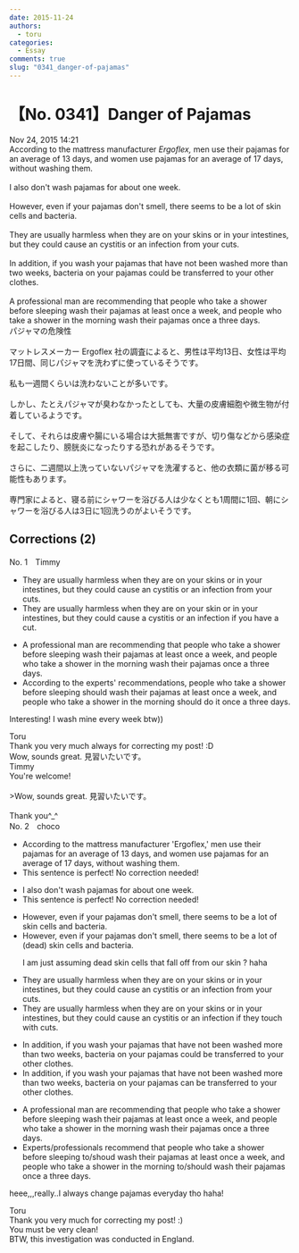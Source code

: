 ```yaml
---
date: 2015-11-24
authors:
  - toru
categories:
  - Essay
comments: true
slug: "0341_danger-of-pajamas"
---
```


# 【No. 0341】Danger of Pajamas
<div class="date">Nov 24, 2015 14:21</div>
<div id="post"><div id="body_show_ori">
According to the mattress manufacturer <em>Ergoflex,</em> men use their pajamas for an average of 13 days, and women use pajamas for an average of 17 days, without washing them.<br/><br/>I also don't wash pajamas for about one week.<br/><br/>However, even if your pajamas don't smell, there seems to be a lot of skin cells and bacteria.<br/><br/>They are usually harmless when they are on your skins or in your intestines, but they could cause an cystitis or an infection from your cuts.<br/><br/>In addition, if you wash your pajamas that have not been washed more than two weeks, bacteria on your pajamas could be transferred to your other clothes.<br/><br/>A professional man are recommending that people who take a shower before sleeping wash their pajamas at least once a week, and people who take a shower in the morning wash their pajamas once a three days.
</div></div>

<!-- more -->

<div id="post_ja"><div id="body_show_mo">
パジャマの危険性<br/><br/>マットレスメーカー Ergoflex 社の調査によると、男性は平均13日、女性は平均17日間、同じパジャマを洗わずに使っているそうです。<br/><br/>私も一週間くらいは洗わないことが多いです。<br/><br/>しかし、たとえパジャマが臭わなかったとしても、大量の皮膚細胞や微生物が付着しているようです。<br/><br/>そして、それらは皮膚や腸にいる場合は大抵無害ですが、切り傷などから感染症を起こしたり、膀胱炎になったりする恐れがあるそうです。<br/><br/>さらに、二週間以上洗っていないパジャマを洗濯すると、他の衣類に菌が移る可能性もあります。<br/><br/>専門家によると、寝る前にシャワーを浴びる人は少なくとも1周間に1回、朝にシャワーを浴びる人は3日に1回洗うのがよいそうです。
</div></div>

## Corrections (2)
<div id="block"><div class="first_name"> No. 1　<span class="just_name">Timmy</span></div><div id="block2">
<ul class="correction_field">
<li class="incorrect">They are usually harmless when they are on your skins or in your intestines, but they could cause an cystitis or an infection from your cuts.</li>
<li class="corrected correct">
They are usually harmless when they are on your skin or in your intestines, but they could cause a cystitis or an infection <span class="f_blue">if you have a</span> cut.
</li>
</ul>
<ul class="correction_field">
<li class="incorrect">A professional man are recommending that people who take a shower before sleeping wash their pajamas at least once a week, and people who take a shower in the morning wash their pajamas once a three days.</li>
<li class="corrected correct">
<span class="f_blue">According to the experts'</span> recommend<span class="f_blue">ations</span>, people who take a shower before sleeping <span class="f_blue">should</span> wash their pajamas at least once a week, and people who take a shower in the morning <span class="f_blue">should do it</span> once a three days.
</li>
</ul>
<p class="comment_small">
 Interesting! I wash mine every week btw))
</p>

</div><div class="name"><span class="just_name">Toru</span><br>
Thank you very much always for correcting my post! :D<br/>Wow, sounds great. 見習いたいです。
</div>
<div class="name"><span class="just_name">Timmy</span><br>
You're welcome!<br/><br/>&gt;Wow, sounds great. 見習いたいです。<br/><br/>Thank you^_^
</div>
</div>
<div id="block"><div class="first_name"> No. 2　<span class="just_name">choco</span></div><div id="block2">
<ul class="correction_field">
<li class="incorrect">According to the mattress manufacturer 'Ergoflex,' men use their pajamas for an average of 13 days, and women use pajamas for an average of 17 days, without washing them.</li>
<li class="corrected perfect">This sentence is perfect! No correction needed!</li>
</ul>
<ul class="correction_field">
<li class="incorrect">I also don't wash pajamas for about one week.</li>
<li class="corrected perfect">This sentence is perfect! No correction needed!</li>
</ul>
<ul class="correction_field">
<li class="incorrect">However, even if your pajamas don't smell, there seems to be a lot of skin cells and bacteria.</li>
<li class="corrected correct">
However, even if your pajamas don't smell, there seems to be a lot of (dead) skin cells and bacteria.
<p class="correction_comment">I am just assuming dead skin cells that fall off from our skin ? haha</p>
</li>
</ul>
<ul class="correction_field">
<li class="incorrect">They are usually harmless when they are on your skins or in your intestines, but they could cause an cystitis or an infection from your cuts.</li>
<li class="corrected correct">
They are usually harmless when they are on your skins or in your intestines, but they could cause an cystitis or an infection if they touch with cuts.
</li>
</ul>
<ul class="correction_field">
<li class="incorrect">In addition, if you wash your pajamas that have not been washed more than two weeks, bacteria on your pajamas could be transferred to your other clothes.</li>
<li class="corrected correct">
In addition, if you wash your pajamas that have not been washed more than two weeks, bacteria on your pajamas can be transferred to your other clothes.
</li>
</ul>
<ul class="correction_field">
<li class="incorrect">A professional man are recommending that people who take a shower before sleeping wash their pajamas at least once a week, and people who take a shower in the morning wash their pajamas once a three days.</li>
<li class="corrected correct">
Experts/professionals recommend that people who take a shower before sleeping to/shoud wash their pajamas at least once a week, and people who take a shower in the morning to/should wash their pajamas once a three days.
</li>
</ul>
<p class="comment_small">
 heee,,,really..I always change pajamas everyday tho haha!
</p>

</div><div class="name"><span class="just_name">Toru</span><br>
Thank you very much for correcting my post! :)<br/>You must be very clean!<br/>BTW, this investigation was conducted in England.
</div>
</div>
